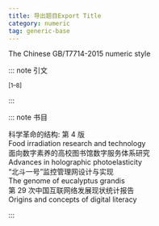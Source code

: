 ```yaml
---
title: 导出题目Export Title
category: numeric
tag: generic-base
---
```


<!-- 此文件由脚本自动生成，请勿手动修改！ -->

The Chinese GB/T7714-2015 numeric style


::: note 引文

<sup>[1–8]</sup>

:::



::: note 书目

  <div class="csl-bib-body">
  <div class="csl-entry second-field-align-flush " >
    <div class="csl-left-margin">科学革命的结构: 第 4 版</div></div>  <div class="csl-entry second-field-align-flush " >
    <div class="csl-left-margin">Food irradiation research and technology</div></div>  <div class="csl-entry second-field-align-flush " >
    <div class="csl-left-margin">面向数字素养的高校图书馆数字服务体系研究</div></div>  <div class="csl-entry second-field-align-flush " >
    <div class="csl-left-margin">Advances in holographic photoelasticity</div></div>  <div class="csl-entry second-field-align-flush " >
    <div class="csl-left-margin">“北斗一号”监控管理网设计与实现</div></div>  <div class="csl-entry second-field-align-flush " >
    <div class="csl-left-margin">The genome of eucalyptus grandis</div></div>  <div class="csl-entry second-field-align-flush " >
    <div class="csl-left-margin">第 29 次中国互联网络发展现状统计报告</div></div>  <div class="csl-entry second-field-align-flush " >
    <div class="csl-left-margin">Origins and concepts of digital literacy</div></div>  </div>


:::

<!-- more -->